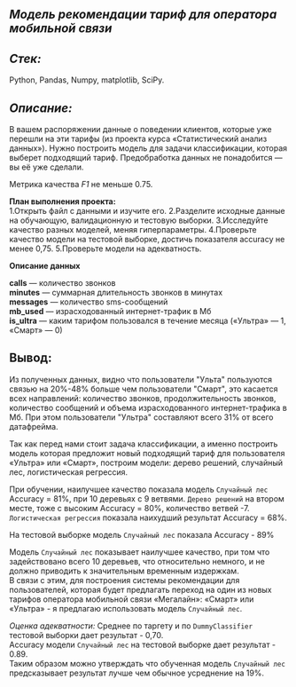 ## *Модель рекомендации тариф для оператора мобильной связи*

## *Стек:*  
Python, Pandas, Numpy,  matplotlib, SciPy.
  
## *Описание:*
В вашем распоряжении данные о поведении клиентов, которые уже перешли на эти тарифы (из проекта курса «Статистический анализ данных»). Нужно построить модель для задачи классификации, которая выберет подходящий тариф. Предобработка данных не понадобится — вы её уже сделали.

Метрика качества *F1* не меньше 0.75. 

**План выполнения проекта:**  
1.Открыть файл с данными и изучите его.
2.Разделите исходные данные на обучающую, валидационную и тестовую выборки.
3.Исследуйте качество разных моделей, меняя гиперпараметры.
4.Проверьте качество модели на тестовой выборке, достичь показателя accuracy не менее 0,75.
5.Проверьте модели на адекватность.

**Описание данных**

**сalls** — количество звонков  
**minutes** — суммарная длительность звонков в минутах  
**messages** — количество sms-сообщений  
**mb_used** — израсходованный интернет-трафик в Мб  
**is_ultra** — каким тарифом пользовался в течение месяца («Ультра» — 1, «Смарт» — 0) 

## **Вывод:**  

Из полученных данных, видно что пользователи "Ульта" пользуются связью на 20%-48% больше чем пользователи "Смарт", это касается всех направлений: количество звонков, продолжительность звонков, количество сообщений и объема израсходованного интернет-трафика в Мб. При этом пользователи "Ультра" составляют всего 31% от всего датафрейма. 

Так как перед нами стоит задача классификации, а именно построить модель которая предложит новый подходящий тариф для пользователя «Ультра» или «Смарт», построим  модели: дерево решений, случайный лес, логистическая регрессия.

При обучении, наилучшее качество показала модель `Случайный лес` Accuracy = 81%, при 10 деревьях с 9 ветвями. 
`Дерево решений` на втором месте, тоже с высоким Accuracy = 80%, количество ветвей -7.  
`Логистическая регрессия` показала наихудший результат Accuracy = 68%.

На тестовой выборке модель `Случайный лес` показала Accuracy -  89%

Модель `Случайный лес` показывает наилучшее качество, при том что задействовано всего 10 деревьев, что относительно немного, и не должно приводить к значительным временным издержкам.  
В связи с этим, для построения системы рекомендации для пользователей, которая будет предлагать переход на один из новых тарифов оператора мобильной связи «Мегалайн»: «Смарт» или «Ультра» - я предлагаю использовать модель `Случайный лес`.

*Оценка адекватности:* 
Среднее по таргету  и по `DummyClassifier` тестовой выборки дает результат - 0,70.  
Accuracy модели `Случайный лес` на тестовой выборке  дает результат - 0.89.  
Таким образом можно утверждать что обученная  модель `Случайный лес` предсказывает результат лучше чем  обычное усреднение на 19%.

